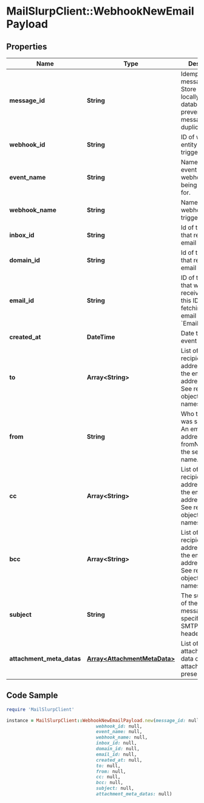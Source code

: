 # MailSlurpClient::WebhookNewEmailPayload

## Properties

Name | Type | Description | Notes
------------ | ------------- | ------------- | -------------
**message_id** | **String** | Idempotent message ID. Store this ID locally or in a database to prevent message duplication. | 
**webhook_id** | **String** | ID of webhook entity being triggered | 
**event_name** | **String** | Name of the event type webhook is being triggered for. | 
**webhook_name** | **String** | Name of the webhook being triggered | [optional] 
**inbox_id** | **String** | Id of the inbox that received an email | 
**domain_id** | **String** | Id of the domain that received an email | [optional] 
**email_id** | **String** | ID of the email that was received. Use this ID for fetching the email with the &#x60;EmailController&#x60;. | 
**created_at** | **DateTime** | Date time of event creation | 
**to** | **Array&lt;String&gt;** | List of &#x60;To&#x60; recipient email addresses that the email was addressed to. See recipients object for names. | 
**from** | **String** | Who the email was sent from. An email address - see fromName for the sender name. | 
**cc** | **Array&lt;String&gt;** | List of &#x60;CC&#x60; recipients email addresses that the email was addressed to. See recipients object for names. | 
**bcc** | **Array&lt;String&gt;** | List of &#x60;BCC&#x60; recipients email addresses that the email was addressed to. See recipients object for names. | 
**subject** | **String** | The subject line of the email message as specified by SMTP subject header | [optional] 
**attachment_meta_datas** | [**Array&lt;AttachmentMetaData&gt;**](AttachmentMetaData) | List of attachment meta data objects if attachments present | 

## Code Sample

```ruby
require 'MailSlurpClient'

instance = MailSlurpClient::WebhookNewEmailPayload.new(message_id: null,
                                 webhook_id: null,
                                 event_name: null,
                                 webhook_name: null,
                                 inbox_id: null,
                                 domain_id: null,
                                 email_id: null,
                                 created_at: null,
                                 to: null,
                                 from: null,
                                 cc: null,
                                 bcc: null,
                                 subject: null,
                                 attachment_meta_datas: null)
```


